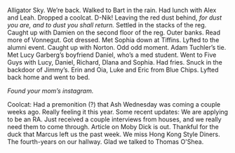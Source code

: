 Alligator Sky. We’re back. Walked to Bart in the rain. Had lunch with Alex and Leah. Dropped a coolcat. D-Nik\! Leaving the red dust behind, *for dust you are, and to dust you shall return.* Settled in the stacks of the reg. Caught up with Damien on the second floor of the reg. Outer banks. Read more of Vonnegut. Got dressed. Met Sophia down at Tiffins. Lyfted to the alumni event. Caught up with Norton. Odd odd moment. Adam Tuchler’s tie. Met Lucy Garberg’s boyfriend Daniel, who’s a med student. Went to Five Guys with Lucy, Daniel, Richard, DIana and Sophia. Had fries. Snuck in the backdoor of Jimmy’s. Erin and Oia, Luke and Eric from Blue Chips. Lyfted back home and went to bed. 

*Found your mom’s instagram.* 

Coolcat: Had a premonition (?) that Ash Wednesday was coming a couple weeks ago. Really feeling it this year. Some recent updates: We are applying to be an RA. Just received a couple interviews from houses, and we really need them to come through. Article on Moby Dick is out. Thankful for the duck that Marcus left us the past week. We miss Hong Kong Style Diners. The fourth-years on our hallway. Glad we talked to Thomas O'Shea.